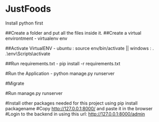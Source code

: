 # JustFoods
Install python first

##Create a folder and put all the files inside it.
##Create a virtual environtment - virtualenv env

##Activate VirtualENV - ubuntu : source env/bin/activate || windows : . .\env\Scripts\activate

##Run requirements.txt - pip install -r requirements.txt

#Run the Application - python manage.py runserver

#Migrate

#Run manage.py runserver

#Install other packages needed for this project using pip install packagename
#Copy http://127.0.0.1:8000/ and paste it in the browser
#Login to the backend in using this url: http://127.0.0.1:8000/admin
